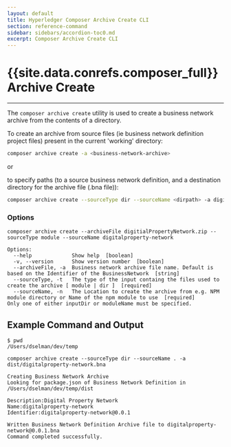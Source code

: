 ```yaml
---
layout: default
title: Hyperledger Composer Archive Create CLI
section: reference-command
sidebar: sidebars/accordion-toc0.md
excerpt: Composer Archive Create CLI
---
```


# {{site.data.conrefs.composer_full}} Archive Create

---

The `composer archive create` utility is used to create a business network archive from the contents of a directory.

To create an archive from source files (ie business network definition project files) present in the current 'working' directory:

```bash
composer archive create -a <business-network-archive>
```

or

to specify paths (to a source business network definition,  and a destination directory for the archive file (.bna file)):

```bash
composer archive create --sourceType dir --sourceName <dirpath> -a digitalproperty-network.bna
```

### Options

```
composer archive create --archiveFile digitialPropertyNetwork.zip --sourceType module --sourceName digitalproperty-network

Options:
  --help             Show help  [boolean]
  -v, --version      Show version number  [boolean]
  --archiveFile, -a  Business network archive file name. Default is based on the Identifier of the BusinessNetwork  [string]
  --sourceType, -t   The type of the input containg the files used to create the archive [ module | dir ]  [required]
  --sourceName, -n   The Location to create the archive from e.g. NPM module directory or Name of the npm module to use  [required]
Only one of either inputDir or moduleName must be specified.
```

## Example Command and Output

```
$ pwd
/Users/dselman/dev/temp

composer archive create --sourceType dir --sourceName . -a dist/digitalproperty-network.bna

Creating Business Network Archive
Looking for package.json of Business Network Definition in /Users/dselman/dev/temp/dist

Description:Digital Property Network
Name:digitalproperty-network
Identifier:digitalproperty-network@0.0.1

Written Business Network Definition Archive file to digitalproperty-network@0.0.1.bna
Command completed successfully.
```
